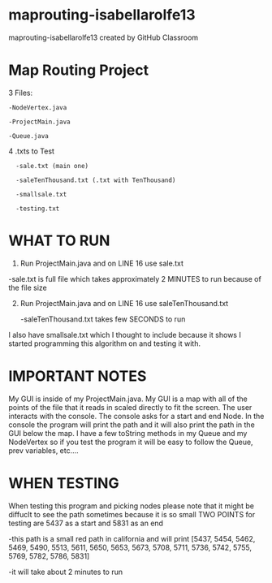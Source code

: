 # maprouting-isabellarolfe13
maprouting-isabellarolfe13 created by GitHub Classroom

# Map Routing Project
   3 Files:
   
    -NodeVertex.java
  
    -ProjectMain.java
    
    -Queue.java
    
   4 .txts to Test
   
      -sale.txt (main one)
      
      -saleTenThousand.txt (.txt with TenThousand)
      
      -smallsale.txt
      
      -testing.txt
      
# WHAT TO RUN

  1) Run ProjectMain.java and on LINE 16 use sale.txt
  
   -sale.txt is full file which takes approximately 2 MINUTES to run because of the file size
   
        
  2) Run ProjectMain.java and on LINE 16 use saleTenThousand.txt
  
        -saleTenThousand.txt takes few SECONDS to run
        
        
  I also have smallsale.txt which I thought to include because it shows I started programming this algorithm on and
  testing it with.
  
# IMPORTANT NOTES
 My GUI is inside of my ProjectMain.java. My GUI is a map with all of the points of the file that it reads in scaled directly to fit
 the screen. The user interacts with the console. The console asks for a start and end Node. In the console the program will print the 
 path and it will also print the path in the GUI below the map. I have a few toString methods in my Queue and my NodeVertex so if you 
 test the program it will be easy to follow the Queue, prev variables, etc....
 
# WHEN TESTING
  When testing this program and picking nodes please note that it might be diffuclt to see the path sometimes because it is so small
  TWO POINTS for testing are 5437 as a start and 5831 as an end
  
  -this path is a small red path in california and will print [5437, 5454, 5462, 5469, 5490, 5513, 5611, 5650, 5653, 5673, 5708, 5711, 5736, 5742, 5755, 5769, 5782, 5786, 5831]
  
  -it will take about 2 minutes to run
